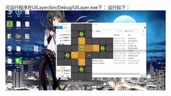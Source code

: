 可运行程序在UILayer/bin/Debug/UILayer.exe下：
    运行如下：
![image](https://github.com/zhoutengshen/PushBox-/blob/master/img/222.gif)
